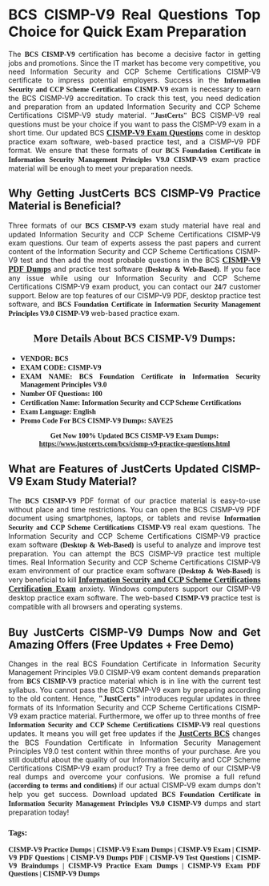 <h1 style="text-align: justify;"><strong>BCS CISMP-V9 Real Questions Top Choice for Quick Exam Preparation</strong></h1>

<p style="text-align: justify;">The <span style="font-family:Georgia,serif;"><strong>BCS CISMP-V9</strong></span> certification has become a decisive factor in getting jobs and promotions. Since the IT market has become very competitive, you need Information Security and CCP Scheme Certifications CISMP-V9 certificate to impress potential employers. Success in the <span style="font-family:Georgia,serif;"><strong>Information Security and CCP Scheme Certifications CISMP-V9</strong></span> exam is necessary to earn the BCS CISMP-V9 accreditation. To crack this test, you need dedication and preparation from an updated Information Security and CCP Scheme Certifications CISMP-V9 study material. <span style="font-size:14px;"><span style="font-family:Georgia,serif;"><strong>"JustCerts"</strong></span></span> BCS CISMP-V9 real questions must be your choice if you want to pass the CISMP-V9 exam in a short time. Our updated BCS <a href="https://www.justcerts.com/bcs/cismp-v9-practice-questions.html"><span style="font-size:16px;"><span style="font-family:Georgia,serif;"><strong>CISMP-V9 Exam Questions</strong></span></span></a> come in desktop practice exam software, web-based practice test, and a CISMP-V9 PDF format. We ensure that these formats of our <span style="font-family:Georgia,serif;"><strong>BCS Foundation Certificate in Information Security Management Principles V9.0 CISMP-V9</strong></span> exam practice material will be enough to meet your preparation needs.</p>

<h2 style="text-align: justify;"><strong>Why Getting JustCerts BCS CISMP-V9 Practice Material is Beneficial?</strong></h2>

<p style="text-align: justify;">Three formats of our <span style="font-family:Georgia,serif;"><strong>BCS CISMP-V9</strong></span> exam study material have real and updated Information Security and CCP Scheme Certifications CISMP-V9 exam questions. Our team of experts assess the past papers and current content of the Information Security and CCP Scheme Certifications CISMP-V9 test and then add the most probable questions in the BCS <a href="https://www.justcerts.com/bcs/cismp-v9-practice-questions.html"><span style="font-size:16px;"><span style="font-family:Georgia,serif;"><strong>CISMP-V9 PDF Dumps</strong></span></span></a> and practice test software <span style="font-family:Georgia,serif;"><strong>(Desktop & Web-Based)</strong></span>. If you face any issue while using our Information Security and CCP Scheme Certifications CISMP-V9 exam product, you can contact our <span style="font-family:Georgia,serif;"><strong>24/7</strong></span> customer support. Below are top features of our CISMP-V9 PDF, desktop practice test software, and <span style="font-family:Georgia,serif;"><strong>BCS Foundation Certificate in Information Security Management Principles V9.0 CISMP-V9</strong></span> web-based practice exam.</p>

<h2 style="text-align: center;"><strong><span style="font-family:Georgia,serif;">More Details About BCS CISMP-V9 Dumps:</span></strong></h2>

<ul>
	<li style="text-align: justify;"><span style="font-size:14px;"><span style="font-family:Georgia,serif;"><strong>VENDOR: BCS</strong></span></span></li>
	<li style="text-align: justify;"><span style="font-size:14px;"><span style="font-family:Georgia,serif;"><strong>EXAM CODE: CISMP-V9</strong></span></span></li>
	<li style="text-align: justify;"><span style="font-size:14px;"><span style="font-family:Georgia,serif;"><strong>EXAM NAME: BCS Foundation Certificate in Information Security Management Principles V9.0</strong></span></span></li>
	<li style="text-align: justify;"><span style="font-size:14px;"><span style="font-family:Georgia,serif;"><strong>Number OF Questions: 100</strong></span></span></li>
	<li style="text-align: justify;"><span style="font-size:14px;"><span style="font-family:Georgia,serif;"><strong>Certification Name: Information Security and CCP Scheme Certifications</strong></span></span></li>
	<li style="text-align: justify;"><span style="font-size:14px;"><span style="font-family:Georgia,serif;"><strong>Exam Language: English</strong></span></span></li>
	<li style="text-align: justify;"><span style="font-size:14px;"><span style="font-family:Georgia,serif;"><strong>Promo Code For BCS CISMP-V9 Dumps: SAVE25</strong></span></span></li>
</ul>

<p style="text-align: center;"><strong><span style="font-family:Georgia,serif;"><span style="font-size:14px;">Get Now 100% Updated BCS CISMP-V9 Exam Dumps:</span> <a href="https://www.justcerts.com/bcs/cismp-v9-practice-questions.html">https://www.justcerts.com/bcs/cismp-v9-practice-questions.html</a></span></strong></p>

<h2 style="text-align: justify;"><strong>What are Features of JustCerts Updated CISMP-V9 Exam Study Material?</strong></h2>

<p style="text-align: justify;">The <span style="font-family:Georgia,serif;"><strong>BCS CISMP-V9</strong></span> PDF format of our practice material is easy-to-use without place and time restrictions. You can open the BCS CISMP-V9 PDF document using smartphones, laptops, or tablets and revise <span style="font-family:Georgia,serif;"><strong>Information Security and CCP Scheme Certifications CISMP-V9</strong></span> real exam questions. The Information Security and CCP Scheme Certifications CISMP-V9 practice exam software <span style="font-family:Georgia,serif;"><strong>(Desktop & Web-Based)</strong></span> is useful to analyze and improve test preparation. You can attempt the BCS CISMP-V9 practice test multiple times. Real Information Security and CCP Scheme Certifications CISMP-V9 exam environment of our practice exam software <span style="font-family:Georgia,serif;"><strong>(Desktop & Web-Based)</strong></span> is very beneficial to kill <a href="https://www.justcerts.com/bcs/information-security-and-ccp-scheme-certifications-certification-exams.html"><span style="font-size:16px;"><span style="font-family:Georgia,serif;"><strong>Information Security and CCP Scheme Certifications Certification Exam</strong></span></span></a> anxiety. Windows computers support our CISMP-V9 desktop practice exam software. The web-based <span style="font-family:Georgia,serif;"><strong>CISMP-V9 </strong></span> practice test is compatible with all browsers and operating systems.</p>

<h2 style="text-align: justify;"><strong>Buy JustCerts CISMP-V9 Dumps Now and Get Amazing Offers (Free Updates + Free Demo)</strong></h2>

<p style="text-align: justify;">Changes in the real BCS Foundation Certificate in Information Security Management Principles V9.0 CISMP-V9 exam content demands preparation from <span style="font-family:Georgia,serif;"><strong>BCS CISMP-V9</strong></span> practice material which is in line with the current test syllabus. You cannot pass the BCS CISMP-V9 exam by preparing according to the old content. Hence, <span style="font-size:16px;"><span style="font-family:Georgia,serif;"><strong>"JustCerts"</strong></span></span> introduces regular updates in three formats of its Information Security and CCP Scheme Certifications CISMP-V9 exam practice material. Furthermore, we offer up to three months of free <span style="font-family:Georgia,serif;"><strong>Information Security and CCP Scheme Certifications CISMP-V9 </strong></span>real questions updates. It means you will get free updates if the <a href="https://www.justcerts.com/bcs-certification-exams.html"><span style="font-size:16px;"><span style="font-family:Georgia,serif;"><strong>JustCerts BCS</strong></span></span></a> changes the BCS Foundation Certificate in Information Security Management Principles V9.0 test content within three months of your purchase. Are you still doubtful about the quality of our Information Security and CCP Scheme Certifications CISMP-V9 exam product? Try a free demo of our CISMP-V9 real dumps and overcome your confusions. We promise a full refund <span style="font-family:Georgia,serif;"><strong>(according to terms and conditions)</strong></span> if our actual CISMP-V9 exam dumps don't help you get success. Download updated <span style="font-family:Georgia,serif;"><strong>BCS Foundation Certificate in Information Security Management Principles V9.0 CISMP-V9</strong></span> dumps and start preparation today!</p>

<h3 style="text-align: justify;"><span style="font-family:Georgia,serif;"><strong>Tags:</strong></span></h3>

<p style="text-align: justify;"><span style="font-family:Georgia,serif;"><strong>CISMP-V9 Practice Dumps | CISMP-V9 Exam Dumps | CISMP-V9 Exam | CISMP-V9 PDF Questions | CISMP-V9 Dumps PDF | CISMP-V9 Test Questions | CISMP-V9 Braindumps | CISMP-V9 Practice Exam Dumps | CISMP-V9 Exam PDF Questions | CISMP-V9 Dumps</strong></span></p>
  
